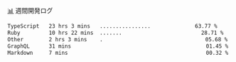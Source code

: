 <a href="https://github.com/kajirikajiri/kajirikajiri/commits/master">📊</a> 週間開発ログ
<!--START_SECTION:waka-->

```txt
TypeScript   23 hrs 3 mins   ................⠀⠀⠀⠀⠀⠀⠀⠀⠀   63.77 %
Ruby         10 hrs 22 mins  .......⠀⠀⠀⠀⠀⠀⠀⠀⠀⠀⠀⠀⠀⠀⠀⠀⠀⠀   28.71 %
Other        2 hrs 3 mins    .⠀⠀⠀⠀⠀⠀⠀⠀⠀⠀⠀⠀⠀⠀⠀⠀⠀⠀⠀⠀⠀⠀⠀⠀   05.68 %
GraphQL      31 mins         ⠀⠀⠀⠀⠀⠀⠀⠀⠀⠀⠀⠀⠀⠀⠀⠀⠀⠀⠀⠀⠀⠀⠀⠀⠀   01.45 %
Markdown     7 mins          ⠀⠀⠀⠀⠀⠀⠀⠀⠀⠀⠀⠀⠀⠀⠀⠀⠀⠀⠀⠀⠀⠀⠀⠀⠀   00.32 %
```

<!--END_SECTION:waka-->
